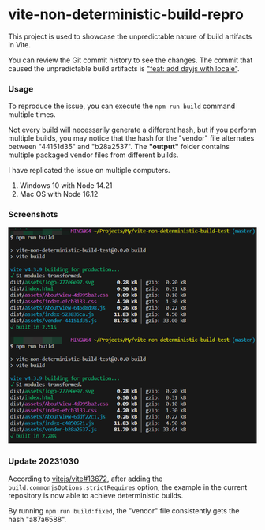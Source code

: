 # vite-non-deterministic-build-repro

This project is used to showcase the unpredictable nature of build artifacts in Vite.

You can review the Git commit history to see the changes. The commit that caused the unpredictable build artifacts is ["feat: add dayjs with locale"](https://github.com/ttionya/vite-non-deterministic-build-test/commit/9d84636aeb05ecbb8124e7d3e16107b1698354a4).

### Usage

To reproduce the issue, you can execute the `npm run build` command multiple times.

Not every build will necessarily generate a different hash, but if you perform multiple builds, you may notice that the hash for the "vendor" file alternates between "44151d35" and "b28a2537". The **"output"** folder contains multiple packaged vendor files from different builds.

I have replicated the issue on multiple computers.

1. Windows 10 with Node 14.21
2. Mac OS with Node 16.12

### Screenshots

![screenshots](/screenshots/screenshots.png)

### Update 20231030

According to [vitejs/vite#13672](https://github.com/vitejs/vite/issues/13672#issuecomment-1784110536), after adding the `build.commonjsOptions.strictRequires` option, the example in the current repository is now able to achieve deterministic builds.

By running `npm run build:fixed`, the "vendor" file consistently gets the hash "a87a6588".
